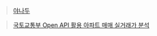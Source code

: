 

> [야나두](https://gist.github.com/heuiy/05fbd4ab42427c8b937a0afd491d1ebe)

> [국토교통부 Open API 활용 아파트 매매 실거래가 분석](https://colab.research.google.com/drive/1pwbE6Jkahti9RHAGU0Ex8VWWRgcd4vkF)

